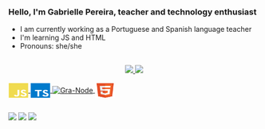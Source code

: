 ### Hello, I'm Gabrielle Pereira, teacher and technology enthusiast
- I am currently working as a Portuguese and Spanish language teacher
- I'm learning JS and HTML
- Pronouns: she/she

##

<div align="center">
  <a href="https://github.com/GabrielleASP">
  <img height="160em" src="https://github-readme-stats.vercel.app/api?username=GabrielleASP&show_icons=true&theme=dracula&include_all_commits=true&count_private=true"/>
  <img height="160em" src="https://github-readme-stats.vercel.app/api/top-langs/?username=GabrielleASP&layout=compact&langs_count=7&theme=dracula"/>
</div>
<div style="display: inline_block"><br>
  <img align="center" alt="Gra-Js" height="30" width="40" src="https://raw.githubusercontent.com/devicons/devicon/master/icons/javascript/javascript-plain.svg">
  <img align="center" alt="Gra-Ts" height="30" width="40" src="https://raw.githubusercontent.com/devicons/devicon/master/icons/typescript/typescript-plain.svg">
  <img align="center" alt="Gra-Node" height="30" width="40" src="https://cdn.jsdelivr.net/gh/devicons/devicon/icons/nodejs/nodejs-original-wordmark.svg" />
  <img align="center" alt="Gra-HTML" height="30" width="40" src="https://raw.githubusercontent.com/devicons/devicon/master/icons/html5/html5-original.svg">
  

##

<div> 
  
  <a href="https://www.instagram.com/gabrielleandrezza/" target="_blank"><img src="https://img.shields.io/badge/-Instagram-%23E4405F?style=for-the-badge&logo=instagram&logoColor=white" target="_blank"></a>
  <a href = "https://mail.google.com/mail/u/0/?tab=rm&ogbl#inbox"><img src="https://img.shields.io/badge/-Gmail-%23333?style=for-the-badge&logo=gmail&logoColor=white" target="_blank"></a>
  <a href="https://www.linkedin.com/in/gabrielle-pereira-1b8426a3/" target="_blank"><img src="https://img.shields.io/badge/-LinkedIn-%230077B5?style=for-the-badge&logo=linkedin&logoColor=white" target="_blank"></a> 
 
 
</div>
  
